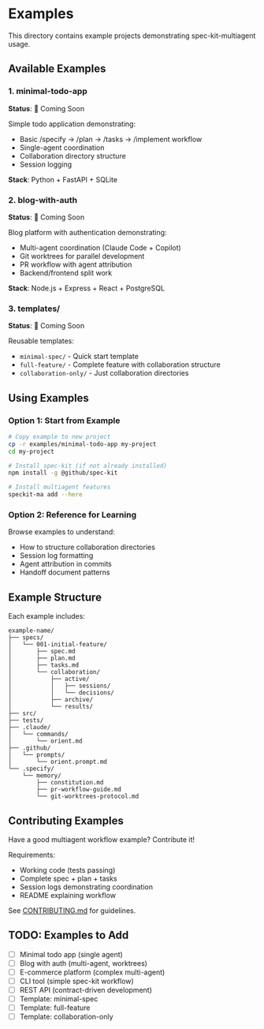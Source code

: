 # Examples

This directory contains example projects demonstrating spec-kit-multiagent usage.

## Available Examples

### 1. minimal-todo-app
**Status**: 🚧 Coming Soon

Simple todo application demonstrating:
- Basic /specify → /plan → /tasks → /implement workflow
- Single-agent coordination
- Collaboration directory structure
- Session logging

**Stack**: Python + FastAPI + SQLite

### 2. blog-with-auth
**Status**: 🚧 Coming Soon

Blog platform with authentication demonstrating:
- Multi-agent coordination (Claude Code + Copilot)
- Git worktrees for parallel development
- PR workflow with agent attribution
- Backend/frontend split work

**Stack**: Node.js + Express + React + PostgreSQL

### 3. templates/
**Status**: 🚧 Coming Soon

Reusable templates:
- `minimal-spec/` - Quick start template
- `full-feature/` - Complete feature with collaboration structure
- `collaboration-only/` - Just collaboration directories

## Using Examples

### Option 1: Start from Example

```bash
# Copy example to new project
cp -r examples/minimal-todo-app my-project
cd my-project

# Install spec-kit (if not already installed)
npm install -g @github/spec-kit

# Install multiagent features
speckit-ma add --here
```

### Option 2: Reference for Learning

Browse examples to understand:
- How to structure collaboration directories
- Session log formatting
- Agent attribution in commits
- Handoff document patterns

## Example Structure

Each example includes:
```
example-name/
├── specs/
│   └── 001-initial-feature/
│       ├── spec.md
│       ├── plan.md
│       ├── tasks.md
│       └── collaboration/
│           ├── active/
│           │   ├── sessions/
│           │   └── decisions/
│           ├── archive/
│           └── results/
├── src/
├── tests/
├── .claude/
│   └── commands/
│       └── orient.md
├── .github/
│   └── prompts/
│       └── orient.prompt.md
└── .specify/
    └── memory/
        ├── constitution.md
        ├── pr-workflow-guide.md
        └── git-worktrees-protocol.md
```

## Contributing Examples

Have a good multiagent workflow example? Contribute it!

Requirements:
- Working code (tests passing)
- Complete spec + plan + tasks
- Session logs demonstrating coordination
- README explaining workflow

See [CONTRIBUTING.md](../CONTRIBUTING.md) for guidelines.

## TODO: Examples to Add

- [ ] Minimal todo app (single agent)
- [ ] Blog with auth (multi-agent, worktrees)
- [ ] E-commerce platform (complex multi-agent)
- [ ] CLI tool (simple spec-kit workflow)
- [ ] REST API (contract-driven development)
- [ ] Template: minimal-spec
- [ ] Template: full-feature
- [ ] Template: collaboration-only
